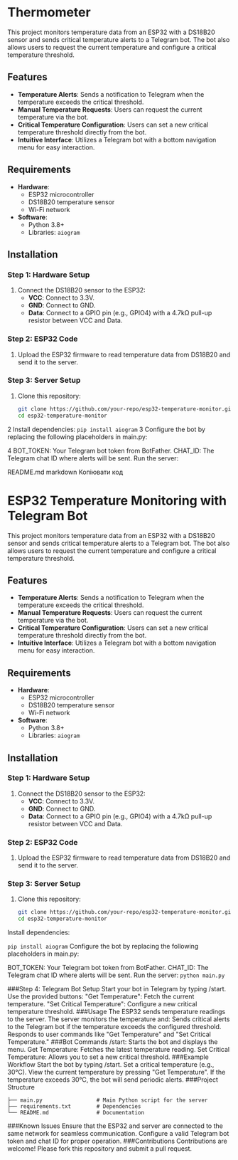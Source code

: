 # Thermometer
  
  This project monitors temperature data from an ESP32 with a DS18B20 sensor and sends critical temperature alerts to a Telegram bot. The bot also allows users to request the current temperature and configure a critical temperature threshold.
  
  ## Features
  - **Temperature Alerts**: Sends a notification to Telegram when the temperature exceeds the critical threshold.
  - **Manual Temperature Requests**: Users can request the current temperature via the bot.
  - **Critical Temperature Configuration**: Users can set a new critical temperature threshold directly from the bot.
  - **Intuitive Interface**: Utilizes a Telegram bot with a bottom navigation menu for easy interaction.
  
  ## Requirements
  - **Hardware**:
    - ESP32 microcontroller
    - DS18B20 temperature sensor
    - Wi-Fi network
  - **Software**:
    - Python 3.8+
    - Libraries: `aiogram`
  
  ## Installation
  
  ### Step 1: Hardware Setup
  1. Connect the DS18B20 sensor to the ESP32:
     - **VCC**: Connect to 3.3V.
     - **GND**: Connect to GND.
     - **Data**: Connect to a GPIO pin (e.g., GPIO4) with a 4.7kΩ pull-up resistor between VCC and Data.
     
  ### Step 2: ESP32 Code
  1. Upload the ESP32 firmware to read temperature data from DS18B20 and send it to the server.
  
  ### Step 3: Server Setup
  1. Clone this repository:
     ```bash
     git clone https://github.com/your-repo/esp32-temperature-monitor.git
     cd esp32-temperature-monitor
2 Install dependencies:
```pip install aiogram```
3 Configure the bot by replacing the following placeholders in main.py:

4 BOT_TOKEN: Your Telegram bot token from BotFather.
CHAT_ID: The Telegram chat ID where alerts will be sent.
Run the server:

README.md
markdown
Копіювати код
# ESP32 Temperature Monitoring with Telegram Bot

This project monitors temperature data from an ESP32 with a DS18B20 sensor and sends critical temperature alerts to a Telegram bot. The bot also allows users to request the current temperature and configure a critical temperature threshold.

## Features
- **Temperature Alerts**: Sends a notification to Telegram when the temperature exceeds the critical threshold.
- **Manual Temperature Requests**: Users can request the current temperature via the bot.
- **Critical Temperature Configuration**: Users can set a new critical temperature threshold directly from the bot.
- **Intuitive Interface**: Utilizes a Telegram bot with a bottom navigation menu for easy interaction.

## Requirements
- **Hardware**:
  - ESP32 microcontroller
  - DS18B20 temperature sensor
  - Wi-Fi network
- **Software**:
  - Python 3.8+
  - Libraries: `aiogram`

## Installation

### Step 1: Hardware Setup
1. Connect the DS18B20 sensor to the ESP32:
   - **VCC**: Connect to 3.3V.
   - **GND**: Connect to GND.
   - **Data**: Connect to a GPIO pin (e.g., GPIO4) with a 4.7kΩ pull-up resistor between VCC and Data.
   
### Step 2: ESP32 Code
1. Upload the ESP32 firmware to read temperature data from DS18B20 and send it to the server.

### Step 3: Server Setup
1. Clone this repository:
     ```bash
     git clone https://github.com/your-repo/esp32-temperature-monitor.git
     cd esp32-temperature-monitor
  Install dependencies:
  

 
  ```pip install aiogram```
  Configure the bot by replacing the following placeholders in main.py:
  
  BOT_TOKEN: Your Telegram bot token from BotFather.
  CHAT_ID: The Telegram chat ID where alerts will be sent.
  Run the server:
    ```python main.py```


###Step 4: Telegram Bot Setup
  Start your bot in Telegram by typing /start.
  Use the provided buttons:
  "Get Temperature": Fetch the current temperature.
  "Set Critical Temperature": Configure a new critical temperature threshold.
###Usage
  The ESP32 sends temperature readings to the server.
  The server monitors the temperature and:
  Sends critical alerts to the Telegram bot if the temperature exceeds the configured threshold.
  Responds to user commands like "Get Temperature" and "Set Critical Temperature."
###Bot Commands
  /start: Starts the bot and displays the menu.
  Get Temperature: Fetches the latest temperature reading.
  Set Critical Temperature: Allows you to set a new critical threshold.
###Example Workflow
  Start the bot by typing /start.
  Set a critical temperature (e.g., 30°C).
  View the current temperature by pressing "Get Temperature".
  If the temperature exceeds 30°C, the bot will send periodic alerts.
###Project Structure
  ```
  ├── main.py                 # Main Python script for the server
  ├── requirements.txt        # Dependencies
  └── README.md               # Documentation
  ```

###Known Issues
Ensure that the ESP32 and server are connected to the same network for seamless communication.
Configure a valid Telegram bot token and chat ID for proper operation.
###Contributions
Contributions are welcome! Please fork this repository and submit a pull request.
